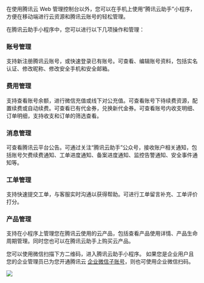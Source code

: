 在使用腾讯云 Web 管理控制台以外，您可以在手机上使用“腾讯云助手”小程序，方便在移动端进行云资源和腾讯云账号的轻松管理。

在腾讯云助手小程序中，您可以进行以下几项操作和管理：

### 账号管理
支持新注册腾讯云账号，或快速登录已有账号。可查看、编辑账号资料，包括实名认证、修改昵称、修改安全手机和安全邮箱。

### 费用管理
支持查看账号余额，进行微信充值或线下对公充值。可查看账号下待续费资源，配置续费或自动续费。可查看已有代金券，兑换新代金券。可查看账号内收支明细、订单明细，支持收支和订单的筛选查看。

### 消息管理
可查看腾讯云平台公告。可通过关注“腾讯云助手”公众号，接收账户相关通知，包括账号欠费续费通知、工单进度通知、备案进度通知、监控告警通知、安全事件通知等。

### 工单管理
支持快速提交工单，与客服实时沟通以获得帮助。可进行工单留言补充、工单评价打分。


### 产品管理
支持在小程序上管理您在腾讯云使用的云产品，包括查看产品使用详情、产品生命周期管理。同时您也可以在腾讯云助手上购买云产品。



您可以使用微信扫描下方二维码，进入腾讯云助手小程序。
<dx-alert infotype="explain" title="">
如果您是企业用户且您的企业管理员已为您开通腾讯云 [企业微信子账号](https://cloud.tencent.com/document/product/598/14482)，则也可使用企业微信扫码。
</dx-alert>

![](https://main.qcloudimg.com/raw/2bd2467453f3f1500978db0b7e7566df.jpg)

